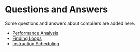 # Questions and Answers

Some questions and answers about compilers are added here.

* [Performance Analysis](performance-analysis.md)
* [Finding Loops](finding-loops.md)
* [Instruction Scheduling](instruction-scheduling.md)

